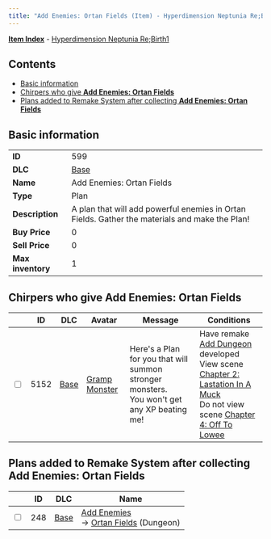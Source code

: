 ```yaml
---
title: "Add Enemies: Ortan Fields (Item) - Hyperdimension Neptunia Re;Birth1"
---
```


[**Item Index**](/neptunia/rb1/item/index.html) - [Hyperdimension Neptunia Re;Birth1](/neptunia/rb1)

## Contents

- [Basic information](#basic-information)
- [Chirpers who give **Add Enemies: Ortan Fields**](#chirpers-who-give-add-enemies-ortan-fields)
- [Plans added to Remake System after collecting **Add Enemies: Ortan Fields**](#plans-added-to-remake-system-after-collecting-add-enemies-ortan-fields)

## Basic information

|   |   |
| -- | -- |
| **ID** | 599 |
| **DLC** | [Base](/neptunia/rb1/dlc/1-base.html) |
| **Name** | Add Enemies: Ortan Fields |
| **Type** | Plan |
| **Description** | A plan that will add powerful enemies in Ortan Fields. Gather the materials and make the Plan! |
| **Buy Price** | 0 |
| **Sell Price** | 0 |
| **Max inventory** | 1 |

## Chirpers who give **Add Enemies: Ortan Fields**

|    | ID | DLC | Avatar | Message | Conditions |
| -- | -- | --- | ------ | ------- | ---------- |
| <input type="checkbox" id="rb1-chirper-event-1-5152" class="trackbox" /> | 5152 | [Base](/neptunia/rb1/dlc/1-base.html) | [Gramp Monster](/neptunia/rb1/avatar/1-243-gramp-monster.html) | Here's a Plan for you that will summon stronger monsters.<br />You won't get any XP beating me! | Have remake [Add Dungeon](/neptunia/rb1/remake/1-211-add-dungeon.html) developed<br />View scene [Chapter 2: Lastation In A Muck](/neptunia/rb1/scene/1-214-chapter-2-lastation-in-a-muck.html)<br />Do not view scene [Chapter 4: Off To Lowee](/neptunia/rb1/scene/1-401-chapter-4-off-to-lowee.html) |

## Plans added to Remake System after collecting **Add Enemies: Ortan Fields**

|    | ID | DLC | Name |
| -- | -- | --- | ---- |
| <input type="checkbox" id="rb1-remake-1-248" class="trackbox" /> | 248 | [Base](/neptunia/rb1/dlc/1-base.html) | [Add Enemies](/neptunia/rb1/remake/1-248-add-enemies.html)<br />→ [Ortan Fields](/neptunia/rb1/dungeon/1-103-ortan-fields.html) (Dungeon) |